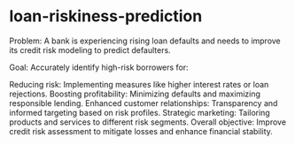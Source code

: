 # loan-riskiness-prediction
Problem: A bank is experiencing rising loan defaults and needs to improve its credit risk modeling to predict defaulters.

Goal: Accurately identify high-risk borrowers for:

Reducing risk: Implementing measures like higher interest rates or loan rejections.
Boosting profitability: Minimizing defaults and maximizing responsible lending.
Enhanced customer relationships: Transparency and informed targeting based on risk profiles.
Strategic marketing: Tailoring products and services to different risk segments.
Overall objective: Improve credit risk assessment to mitigate losses and enhance financial stability.
